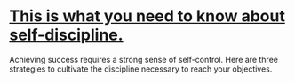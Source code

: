 
# [This is what you need to know about self-discipline.](https://www.mindhaste.com/t/discipline/this-is-what-you-need-to-know-about-self-discipline-110)

Achieving success requires a strong sense of self-control. Here are three strategies to cultivate the discipline necessary to reach your objectives.
    